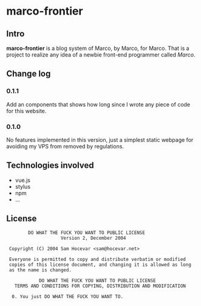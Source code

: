 # marco-frontier

## Intro

**marco-frontier** is a blog system of Marco, by Marco, for Marco. That is a project to realize any idea of a newbie front-end programmer called *Marco*.

## Change log

### 0.1.1

Add an components that shows how long since I wrote any piece of code for this website.

### 0.1.0

No features implemented in this version, just a simplest static webpage for avoiding my VPS from removed by regulations.

## Technologies involved

- vue.js
- stylus
- npm
- ...

## License

```text
        DO WHAT THE FUCK YOU WANT TO PUBLIC LICENSE
                    Version 2, December 2004

 Copyright (C) 2004 Sam Hocevar <sam@hocevar.net>

 Everyone is permitted to copy and distribute verbatim or modified
 copies of this license document, and changing it is allowed as long
 as the name is changed.

            DO WHAT THE FUCK YOU WANT TO PUBLIC LICENSE
   TERMS AND CONDITIONS FOR COPYING, DISTRIBUTION AND MODIFICATION

  0. You just DO WHAT THE FUCK YOU WANT TO.
```
